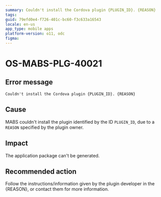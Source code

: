 ```yaml
---
summary: Couldn't install the Cordova plugin {PLUGIN_ID}. {REASON}
tags:
guid: 79efd0e4-f726-401c-bc60-f3c633a16543
locale: en-us
app_type: mobile apps
platform-version: o11, odc
figma:
---
```


# OS-MABS-PLG-40021  

## Error message  

`Couldn't install the Cordova plugin {PLUGIN_ID}. {REASON}`

## Cause

MABS couldn't install the plugin identified by the ID `PLUGIN_ID`, due to a `REASON` specified by the plugin owner.

## Impact

The application package can't be generated.

## Recommended action

Follow the instructions/information given by the plugin developer in the {REASON}, or contact them for more information.
